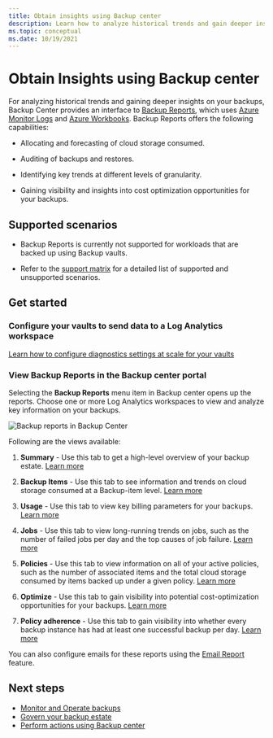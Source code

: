 ```yaml
---
title: Obtain insights using Backup center
description: Learn how to analyze historical trends and gain deeper insights on your backups with Backup center. 
ms.topic: conceptual
ms.date: 10/19/2021
---
```


# Obtain Insights using Backup center

For analyzing historical trends and gaining deeper insights on your backups, Backup Center provides an interface to [Backup Reports](configure-reports.md), which uses [Azure Monitor Logs](../azure-monitor/logs/data-platform-logs.md) and [Azure Workbooks](../azure-monitor/visualize/workbooks-overview.md). Backup Reports offers the following capabilities:

- Allocating and forecasting of cloud storage consumed.

- Auditing of backups and restores.

- Identifying key trends at different levels of granularity.

- Gaining visibility and insights into cost optimization opportunities for your backups.

## Supported scenarios

- Backup Reports is currently not supported for workloads that are backed up using Backup vaults.

- Refer to the [support matrix](backup-center-support-matrix.md) for a detailed list of supported and unsupported scenarios.

## Get started

### Configure your vaults to send data to a Log Analytics workspace

[Learn how to configure diagnostics settings at scale for your vaults](./configure-reports.md#get-started)

### View Backup Reports in the Backup center portal

Selecting the **Backup Reports** menu item in Backup center opens up the reports. Choose one or more Log Analytics workspaces to view and analyze key information on your backups.

![Backup reports in Backup Center](./media/backup-center-obtain-insights/backup-center-backup-reports.png)

Following are the views available:

1. **Summary** - Use this tab to get a high-level overview of your backup estate. [Learn more](./configure-reports.md#summary)

2. **Backup Items** - Use this tab to see information and trends on cloud storage consumed at a Backup-item level. [Learn more](./configure-reports.md#backup-items)

3. **Usage** - Use this tab to view key billing parameters for your backups. [Learn more](./configure-reports.md#usage)

4. **Jobs** - Use this tab to view long-running trends on jobs, such as the number of failed jobs per day and the top causes of job failure. [Learn more](./configure-reports.md#jobs)

5. **Policies** - Use this tab to view information on all of your active policies, such as the number of associated items and the total cloud storage consumed by items backed up under a given policy. [Learn more](./configure-reports.md#policies)

6. **Optimize** - Use this tab to gain visibility into potential cost-optimization opportunities for your backups. [Learn more](./configure-reports.md#optimize)

7. **Policy adherence** - Use this tab to gain visibility into whether every backup instance has had at least one successful backup per day. [Learn more](./configure-reports.md#policy-adherence)

You can also configure emails for these reports using the [Email Report](backup-reports-email.md) feature.

## Next steps

- [Monitor and Operate backups](backup-center-monitor-operate.md)
- [Govern your backup estate](backup-center-govern-environment.md)
- [Perform actions using Backup center](backup-center-actions.md)